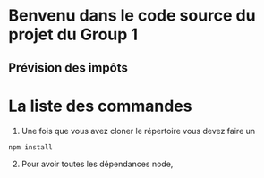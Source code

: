 # Benvenu dans le code source du projet du Group 1
## Prévision des impôts

# La liste des commandes

1. Une fois que vous avez cloner le répertoire
vous devez faire un 
```bash
npm install
```

2. Pour avoir toutes les dépendances node, 
